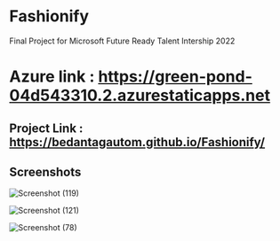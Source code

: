 # Fashionify
Final Project for Microsoft Future Ready Talent Intership 2022
# Azure link : https://green-pond-04d543310.2.azurestaticapps.net

## Project Link : https://bedantagautom.github.io/Fashionify/

## Screenshots

![Screenshot (119)](https://user-images.githubusercontent.com/85272308/212954798-6c2ebd2a-2204-4257-a6d5-4761dabeced3.png)





![Screenshot (121)](https://user-images.githubusercontent.com/85272308/212954838-988c7ae3-ef78-4d58-be63-4835f735ff92.png)





![Screenshot (78)](https://user-images.githubusercontent.com/85272308/212954969-1f270ddf-b1df-4a4b-b092-583e3bed2063.png)





